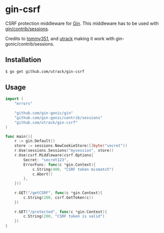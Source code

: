 # gin-csrf

CSRF protection middleware for [Gin]. This middleware has to be used with [gin/contrib/sessions](https://github.com/gin-gonic/contrib/tree/master/sessions).

Credits to [tommy351](https://github.com/tommy351/gin-csrf), and [utrack](https://github.com/utrack/gin-csrf) making it work with gin-gonic/contrib/sessions.

## Installation

``` bash
$ go get github.com/utrack/gin-csrf
```

## Usage

``` go
import (
    "errors"
    
    "github.com/gin-gonic/gin"
    "github.com/gin-gonic/contrib/sessions"
    "github.com/utrack/gin-csrf"
)

func main(){
    r := gin.Default()
    store := sessions.NewCookieStore([]byte("secret"))
    r.Use(sessions.Sessions("mysession", store))
    r.Use(csrf.Middleware(csrf.Options{
        Secret: "secret123",
        ErrorFunc: func(c *gin.Context){
            c.String(400, "CSRF token mismatch")
			c.Abort()
        },
    }))
    
    r.GET("/getCSRF", func(c *gin.Context){
        c.String(200, csrf.GetToken(c))
    })
    
    r.GET("/protected", func(c *gin.Context){
        c.String(200, "CSRF token is valid")
    })
}
```

[Gin]: http://gin-gonic.github.io/gin/
[gin-sessions]: https://github.com/utrack/gin-sessions
